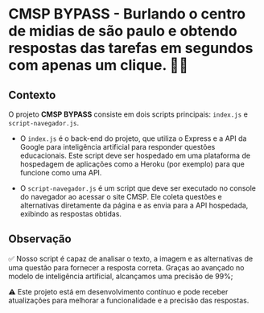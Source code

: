 # CMSP BYPASS - Burlando o centro de midias de são paulo e obtendo respostas das tarefas em segundos com apenas um clique. 📓🔥

## Contexto

O projeto **CMSP BYPASS** consiste em dois scripts principais: `index.js` e `script-navegador.js`. 

- O `index.js` é o back-end do projeto, que utiliza o Express e a API da Google para inteligência artificial para responder questões educacionais. Este script deve ser hospedado em uma plataforma de hospedagem de aplicações como a Heroku (por exemplo) para que funcione como uma API.

- O `script-navegador.js` é um script que deve ser executado no console do navegador ao acessar o site CMSP. Ele coleta questões e alternativas diretamente da página e as envia para a API hospedada, exibindo as respostas obtidas.

## Observação
✅ Nosso script é capaz de analisar o texto, a imagem e as alternativas de uma questão para fornecer a resposta correta. Graças ao avançado no modelo de inteligência artificial, alcançamos uma precisão de 99%;

⚠️ Este projeto está em desenvolvimento contínuo e pode receber atualizações para melhorar a funcionalidade e a precisão das respostas.

